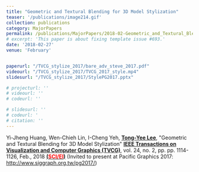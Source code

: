```yaml
---
title: "Geometric and Textural Blending for 3D Model Stylization"
teaser: '/publications/image214.gif'
collection: publications
category: MajorPapers
permalink: /publications/MajorPapers/2018-02-Geometric_and_Textural_Blending_for_3D_Model_Stylization
# excerpt: 'This paper is about fixing template issue #693.'
date: '2018-02-27'
venue: 'February'


paperurl: "/TVCG_stylize_2017/bare_adv_steve_2017.pdf"
videourl: "/TVCG_stylize_2017/TVCG_2017_style.mp4"
slidesurl: "/TVCG_stylize_2017/StylePG2017.pptx"

# projecturl: ''
# videourl: ''
# codeurl: ''

# slidesurl: ''
# codeurl: '
# citation: ''
---
```


Yi-Jheng Huang, Wen-Chieh Lin, I-Cheng Yeh, <strong><u>Tong-Yee Lee</u></strong>, "Geometric and Textural Blending for 3D Model Stylization"  <strong><u>IEEE Transactions on Visualization and Computer Graphics (TVCG)</u></strong>, vol. 24, no. 2, pp. pp. 1114-1126, Feb., 2018 <strong><u> (<span style="color:red">SCI/EI</span>)</u></strong> (Invited to present at Pacific Graphics 2017: http://www.siggraph.org.tw/pg2017/)